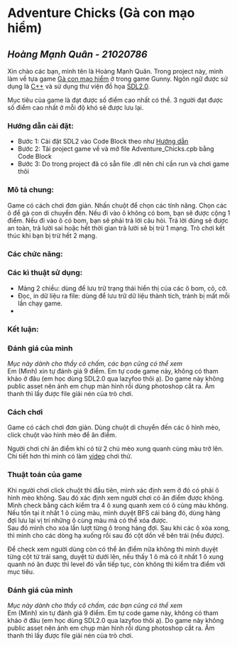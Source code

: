 # Adventure Chicks (Gà con mạo hiểm)
_Hoàng Mạnh Quân - 21020786_
--------------------------
Xin chào các bạn, mình tên là Hoàng Mạnh Quân. Trong project này, mình làm về tựa game [Gà con mạo hiểm](https://gunnypc.zing.vn/huong-dan/tieu-hoc/ga-con-mao-hiem.html) ở trong game Gunny. Ngôn ngữ được sử dụng là [C++](https://vi.wikipedia.org/wiki/C%2B%2B) và sử dụng thư viện đồ họa [SDL2.0](https://www.libsdl.org/).

Mục tiêu của game là đạt được số điểm cao nhất có thể. 3 người đạt được số điểm cao nhất ở mỗi độ khó sẽ được lưu lại.

### Hướng dẫn cài đặt:

- Bước 1: Cài đặt SDL2 vào Code Block theo như [Hướng dẫn](https://www.youtube.com/watch?v=kxi0TMXEG3g)
- Bước 2: Tải project game về và mở file Adventure_Chicks.cpb bằng Code Block
- Bước 3: Do trong project đã có sẵn file .dll nên chỉ cần run và chơi game thôi
  
### Mô tả chung:
  Game có cách chơi đơn giản. Nhấn chuột để chọn các tính năng. 
  Chọn các ô để gà con di chuyển đến. Nếu đi vào ô không có bom, bạn sẽ được cộng 1 điểm. Nếu đi vào ô có bom, bạn sẽ phải trả lời câu hỏi. Trả lời đúng sẽ được an toàn, trả lười sai hoặc hết thời gian trả lười sẽ bị trừ 1 mạng.
  Trò chơi kết thúc khi bạn bị trừ hết 2 mạng. 
  
### Các chức năng:

### Các kì thuật sử dụng:
- Mảng 2 chiều: dùng để lưu trữ trạng thái hiển thị của các ô bom, cỏ, cờ.
- Đọc, in dữ liệu ra file: dùng để lưu trữ dữ liệu thành tích, tránh bị mất mỗi lần chạy game.
- 
### Kết luận:


### Đánh giá của mình
*Mục này dành cho thầy cô chấm, các bạn cũng có thể xem*    
  Em (Mình) xin tự đánh giá 9 điểm. 
  Em tự code game này, không có tham khảo ở đâu (em học dùng SDL2.0 qua lazyfoo thôi ạ). Do game này không public asset nên ảnh em chụp màn hình rồi dùng photoshop cắt ra. Âm thanh thì lấy được file giải nén của trò chơi.

### Cách chơi
  Game có cách chơi đơn giản. Dùng chuột di chuyển đến các ô hình mèo, click chuột vào hình mèo để ăn điểm.
  
  Người chơi chỉ ăn điểm khi có từ 2 chú mèo xung quanh cùng màu trở lên. Chi tiết hơn thì mình có làm [video](https://www.youtube.com/watch?v=B4l_B_p_x6M) chơi thử.
  
### Thuật toán của game
  Khi người chơi click chuột thì đầu tiên, mình xác định xem ở đó có phải ô hình mèo không. Sau đó xác định xem người chơi có ăn điểm được không.
  Mình check bằng cách kiểm tra 4 ô xung quanh xem có ô cùng màu không. Nếu tồn tại ít nhất 1 ô cùng màu, mình duyệt BFS cái bảng đó, dùng hàng đợi lưu lại vị trí những ô cùng màu mà có thể xóa được.   
  Sau đó mình cho xóa lần lượt từng ô trong hàng đợi. Sau khi các ô xóa xong, thì mình cho các dòng hạ xuống rồi sau đó cột dồn về bên trái (nếu được).
  
  Để check xem người dùng còn có thể ăn điểm nữa không thì mình duyệt từng cột từ trái sang, duyệt từ dưới lên, nếu thấy 1 ô mà có ít nhất 1 ô xung quanh nó ăn được thì level đó vẫn tiếp tục, còn không thì kiểm tra điểm với mục tiêu.
  
### Đánh giá của mình
*Mục này dành cho thầy cô chấm, các bạn cũng có thể xem*    
  Em (Mình) xin tự đánh giá 9 điểm. 
  Em tự code game này, không có tham khảo ở đâu (em học dùng SDL2.0 qua lazyfoo thôi ạ). Do game này không public asset nên ảnh em chụp màn hình rồi dùng photoshop cắt ra. Âm thanh thì lấy được file giải nén của trò chơi.
